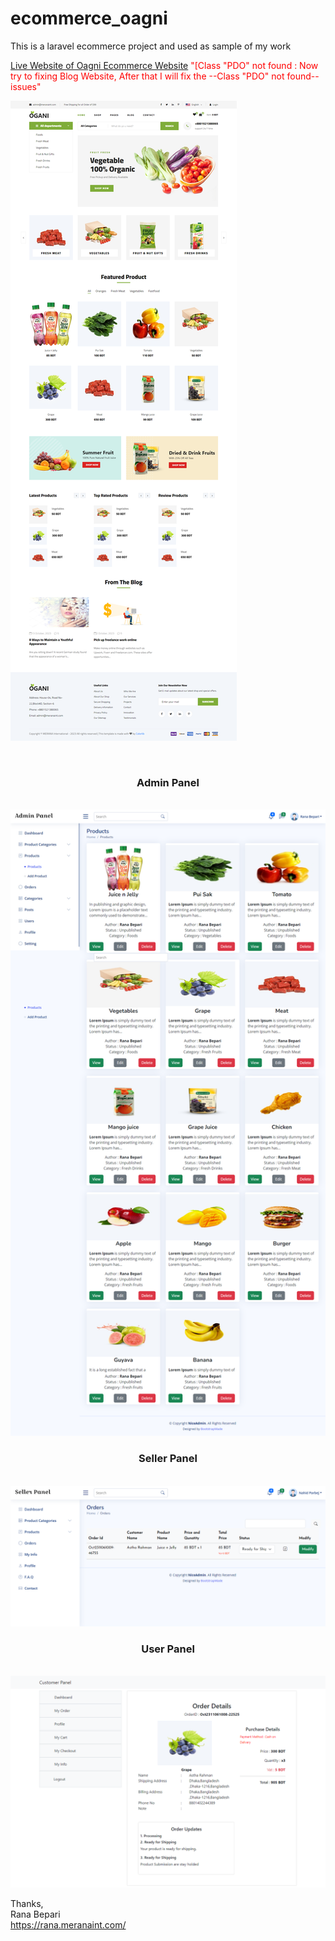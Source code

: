 # ecommerce_oagni
This is a laravel ecommerce project and used as sample of my work

<a href="https://ecommerce.rana.meranaint.com">Live Website of Oagni Ecommerce Website</a>
<font color="red">"[Class "PDO" not found : Now try to fixing Blog Website, After that I will fix the --Class "PDO" not found-- issues"</font>


![Screenshot](image/screenshot.png)

<br>
<center><h3>Admin Panel</h3> </center><br>
<img src="image/admin_products.png">
<br>
<center><h3>Seller Panel</h3></center> <br>
<img src="image/seller_order.png">
<br>
<center><h3>User Panel</h3></center> <br>
<img src="image/user_order_details.png">

Thanks, <br>
Rana Bepari <br>
<a href="https://rana.meranaint.com/">https://rana.meranaint.com/</a>
